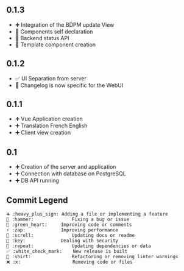 ## 0.1.3
  - ➕ Integration of the BDPM update View
  - 💚 Components self declaration
  - 💚 Backend status API
  - 📜 Template component creation

## 0.1.2
  - ✅ UI Separation from server
  - 📜 Changelog is now specific for the WebUI

## 0.1.1
  - ➕ Vue Application creation
  - ➕ Translation French English
  - ➕ Client view creation

## 0.1
  - ➕ Creation of the server and application
  - ➕ Connection with database on PostgreSQL
  - ➕ DB API running


## Commit Legend
```
➕ :heavy_plus_sign:	Adding a file or implementing a feature
🔨 :hammer:				Fixing a bug or issue
💚 :green_heart:		Improving code or comments
⚡ :zap:				Improving performance
📜 :scroll:				Updating docs or readme
🔑 :key:				Dealing with security
🔁 :repeat:				Updating dependencies or data
✅ :white_check_mark:	New release is built
👕 :shirt:				Refactoring or removing linter warnings
❌ :x:					Removing code or files
```